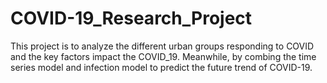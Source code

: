 # COVID-19_Research_Project
This project is to analyze the different urban groups responding to COVID and  the key factors impact the COVID_19. Meanwhile, by combing the time series model and infection model to predict the future trend of COVID-19. 
